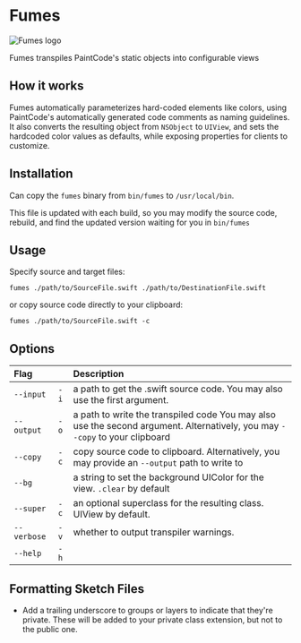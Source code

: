 # Fumes

![Fumes logo](../assets/fumes-logo.png?raw=true)

Fumes transpiles PaintCode's static objects into configurable views

## How it works

Fumes automatically parameterizes hard-coded elements like colors, using PaintCode's automatically generated code comments as naming guidelines. It also converts the resulting object from `NSObject` to `UIView`, and sets the hardcoded color values as defaults, while exposing properties for clients to customize.

## Installation

Can copy the `fumes` binary from `bin/fumes` to `/usr/local/bin`. 

This file is updated with each build, so you may modify the source code, rebuild, and find the updated version waiting for you in `bin/fumes`

## Usage

Specify source and target files:

`fumes ./path/to/SourceFile.swift ./path/to/DestinationFile.swift`

or copy source code directly to your clipboard:

`fumes ./path/to/SourceFile.swift -c`


## Options

| Flag        |      | Description                                                                                                                 |
|:------------|:-----|:----------------------------------------------------------------------------------------------------------------------------|
| `--input`   | `-i` | a path to get the .swift source code. You may also use the first argument.                                                  |
| `--output`  | `-o` | a path to write the transpiled code You may also use the second argument. Alternatively, you may `--copy` to your clipboard |
| `--copy`    | `-c` | copy source code to clipboard. Alternatively, you may provide an `--output` path to write to                                |
| `--bg`      |      | a string to set the background UIColor for the view. `.clear` by default                                                    |
| `--super`   | `-c` | an optional superclass for the resulting class. UIView by default.                                                          |
| `--verbose` | `-v` | whether to output transpiler warnings.                                                                                      |
| `--help`    | `-h` |                                                                                                                             |


## Formatting Sketch Files

- Add a trailing underscore to groups or layers to indicate that they're private. These will be added to your private class extension, but not to the public one.
